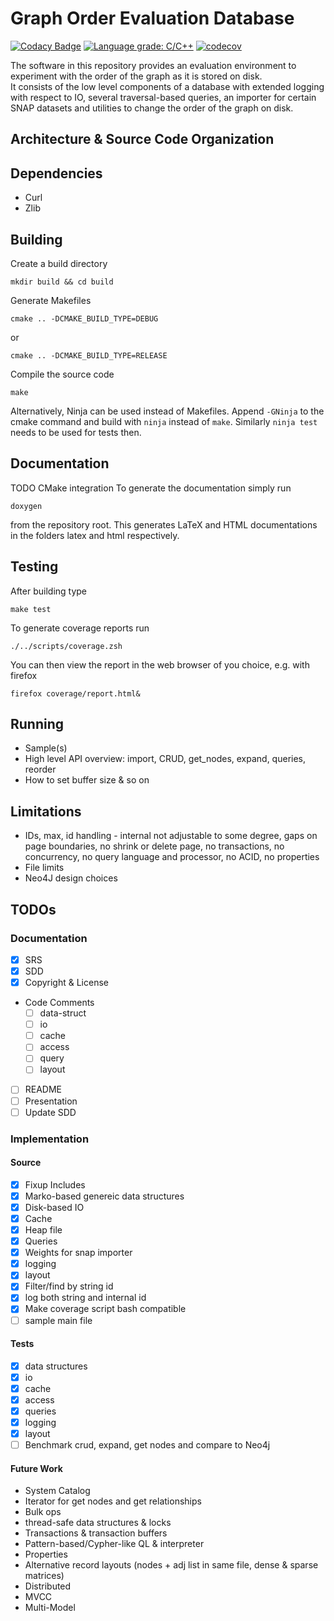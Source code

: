 # Graph Order Evaluation Database
[![Codacy Badge](https://app.codacy.com/project/badge/Grade/db98dfa832514fecb1829fd2aab68728)](https://www.codacy.com/gh/SomeUserName1/master/dashboard?utm_source=github.com&amp;utm_medium=referral&amp;utm_content=SomeUserName1/master&amp;utm_campaign=Badge_Grade)  [![Language grade: C/C++](https://img.shields.io/lgtm/grade/cpp/g/SomeUserName1/master.svg?logo=lgtm&logoWidth=18)](https://lgtm.com/projects/g/SomeUserName1/master/context:cpp) [![codecov](https://codecov.io/gh/SomeUserName1/master/branch/main/graph/badge.svg?token=YIBICJOF1R)](https://codecov.io/gh/SomeUserName1/master) 

The software in this repository provides an evaluation environment to experiment with the order of the graph as it is stored on disk.  
It consists of the low level components of a database with extended logging with respect to IO, several traversal-based queries, an importer for certain SNAP datasets and  utilities to change the order of the graph on disk.

## Architecture \& Source Code Organization


## Dependencies
- Curl
- Zlib



## Building
Create a build directory
```
mkdir build && cd build
```
Generate Makefiles
```
cmake .. -DCMAKE_BUILD_TYPE=DEBUG
```
or
```
cmake .. -DCMAKE_BUILD_TYPE=RELEASE
```
Compile the source code 
```
make
```
Alternatively, Ninja can be used instead of Makefiles. Append ```-GNinja``` to the cmake command and build with ```ninja``` instead of ```make```. Similarly ```ninja test``` needs to be used for tests then.

## Documentation
TODO CMake integration
To generate the documentation simply run
```
doxygen
```
from the repository root. This generates LaTeX and HTML documentations in the folders latex and html respectively.

## Testing
After building type 
```
make test
```
To generate coverage reports run
```
./../scripts/coverage.zsh
```
You can then view the report in the web browser of you choice, e.g. with firefox
```
firefox coverage/report.html&
```

## Running
- Sample(s)
- High level API overview: import, CRUD, get_nodes, expand, queries, reorder
- How to set buffer size & so on

## Limitations
- IDs, max, id handling - internal not adjustable to some degree, gaps on page boundaries, no shrink or delete page, no transactions, no concurrency, no query language and processor, no ACID, no properties
- File limits
- Neo4J design choices


## TODOs
### Documentation 
- [x] SRS
- [x] SDD
- [x] Copyright & License
- Code Comments
    - [ ] data-struct
    - [ ] io
    - [ ] cache
    - [ ] access
    - [ ] query
    - [ ] layout
- [ ] README
- [ ] Presentation
- [ ] Update SDD

### Implementation
#### Source
- [x] Fixup Includes
- [x] Marko-based genereic data structures
- [x] Disk-based IO
- [x] Cache
- [x] Heap file
- [x] Queries 
- [x] Weights for snap importer
- [x] logging
- [x] layout 
- [x] Filter/find by string id
- [x] log both string and internal id
- [x] Make coverage script bash compatible
- [ ] sample main file

#### Tests
- [x] data structures
- [x] io
- [x] cache
- [x] access  
- [x] queries  
- [x] logging
- [x] layout 
- [ ] Benchmark crud, expand, get nodes and compare to Neo4j

#### Future Work
  - System Catalog 
  - Iterator for get nodes and get relationships
  - Bulk ops
  - thread-safe data structures & locks
  - Transactions & transaction buffers
  - Pattern-based/Cypher-like QL & interpreter
  - Properties
  - Alternative record layouts (nodes + adj list in same file, dense & sparse matrices)
  - Distributed
  - MVCC 
  - Multi-Model

